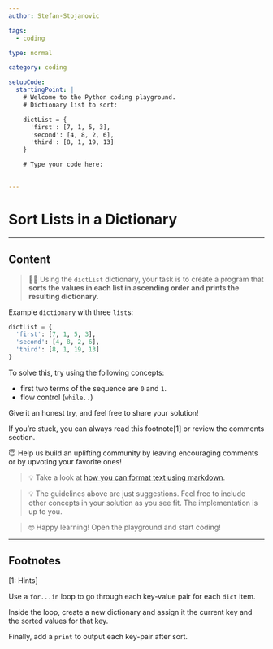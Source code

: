 ```yaml
---
author: Stefan-Stojanovic

tags:
  - coding

type: normal

category: coding

setupCode:
  startingPoint: |
    # Welcome to the Python coding playground. 
    # Dictionary list to sort:

    dictList = {
      'first': [7, 1, 5, 3],
      'second': [4, 8, 2, 6],
      'third': [8, 1, 19, 13]
    }

    # Type your code here:

    
---
```


# Sort Lists in a Dictionary

---

## Content

> 👩‍💻 Using the `dictList` dictionary, your task is to create a program that **sorts the values in each list in ascending order and prints the resulting dictionary**.

Example `dictionary` with three `list`s:

```python
dictList = {
  'first': [7, 1, 5, 3],
  'second': [4, 8, 2, 6],
  'third': [8, 1, 19, 13]
}
```

To solve this, try using the following concepts:
- first two terms of the sequence are `0` and `1`.
- flow control (`while..`)

Give it an honest try, and feel free to share your solution!

If you’re stuck, you can always read this footnote[1] or review the comments section.

😇 Help us build an uplifting community by leaving encouraging comments or by upvoting your favorite ones!

> 💡 Take a look at [how you can format text using markdown](https://www.enki.com/glossary/general/markdown-formatting).

> 💡 The guidelines above are just suggestions. Feel free to include other concepts in your solution as you see fit. The implementation is up to you.

> 🤓 Happy learning! Open the playground and start coding!

---

## Footnotes

[1: Hints]

Use a `for...in` loop to go through each key-value pair for each `dict` item.

Inside the loop, create a new dictionary and assign it the current key and the sorted values for that key.

Finally, add a `print` to output each key-pair after sort.